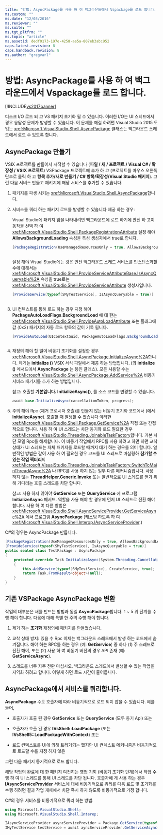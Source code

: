 ```yaml
---
title: "방법: AsyncPackage를 사용 하 여 백그라운드에서 Vspackage를 로드 합니다. | Microsoft Docs"
ms.custom: ""
ms.date: "12/03/2016"
ms.reviewer: ""
ms.suite: ""
ms.tgt_pltfrm: ""
ms.topic: "article"
ms.assetid: dedf0173-197e-4258-ae5a-807eb3abc952
caps.latest.revision: 8
caps.handback.revision: 8
ms.author: "gregvanl"
---
```

# 방법: AsyncPackage를 사용 하 여 백그라운드에서 Vspackage를 로드 합니다.
[!INCLUDE[vs2017banner](../code-quality/includes/vs2017banner.md)]

디스크 I\/O 로드 되 고 VS 패키지 초기화 될 수 있습니다. 이러한 I\/O는 UI 스레드에서 경우 응답성 문제가 발생할 수 있습니다. 이 문제를 해결 하려면 Visual Studio 2015 도입는 <xref:Microsoft.VisualStudio.Shell.AsyncPackage> 클래스는 백그라운드 스레드에서 로드 수 있도록 합니다.  
  
## AsyncPackage 만들기  
 VSIX 프로젝트를 만들어서 시작할 수 있습니다 \(**파일 \/ 새 \/ 프로젝트 \/ Visual C\# \/ 확장성 \/ VSIX 프로젝트**\) VSPackage 프로젝트에 추가 하 고 \(프로젝트를 마우스 오른쪽 단추로 클릭 하 고 **항목 추가\/새로 만들기 \/ C\# 항목\/확장성\/Visual Studio 패키지**\). 그런 다음 서비스 만들고 패키지에 해당 서비스를 추가할 수 있습니다.  
  
1.  패키지를 파생 시키는 <xref:Microsoft.VisualStudio.Shell.AsyncPackage>합니다.  
  
2.  서비스를 쿼리 하는 패키지 로드를 발생할 수 있습니다 제공 하는 경우:  
  
     Visual Studio에 패키지 임을 나타내려면 백그라운드에 로드 하기에 안전 하 고이 동작을 선택 하 여 <xref:Microsoft.VisualStudio.Shell.PackageRegistrationAttribute> 설정 해야 **AllowsBackgroundLoading** 속성을 특성 생성자에서 true로 합니다.  
  
    ```c#  
    [PackageRegistration(UseManagedResourcesOnly = true, AllowsBackgroundLoading = true)]  
  
    ```  
  
     설정 해야 Visual Studio에는 것은 안전 백그라운드 스레드 서비스를 인스턴스화할 수에 대해서는 <xref:Microsoft.VisualStudio.Shell.ProvideServiceAttributeBase.IsAsyncQueryable%2A> 속성을 true로는 <xref:Microsoft.VisualStudio.Shell.ProvideServiceAttribute> 생성자입니다.  
  
    ```c#  
    [ProvideService(typeof(SMyTestService), IsAsyncQueryable = true)]  
  
    ```  
  
3.  UI 컨텍스트를 통해 로드 하는 경우 지정 해야 **PackageAutoLoadFlags.BackgroundLoad** 에 대 한는 <xref:Microsoft.VisualStudio.Shell.ProvideAutoLoadAttribute> 또는 플래그에 값 \(0x2\) 패키지의 자동 로드 항목의 값이 기록 됩니다.  
  
    ```c#  
    [ProvideAutoLoad(UIContextGuid, PackageAutoLoadFlags.BackgroundLoad)]  
  
    ```  
  
4.  재정의 해야 할 일이 비동기 초기화를 설정한 경우 <xref:Microsoft.VisualStudio.Shell.AsyncPackage.InitializeAsync%2A>합니다. 제거는 **initialize \(\)** VSIX 서식 파일에서 제공 하는 방법입니다. \(의 **initialize \(\)** 메서드에서 **AsyncPackage** 는 봉인 클래스\). 모든 사용할 수는 <xref:Microsoft.VisualStudio.Shell.AsyncPackage.AddService%2A> 비동기 서비스 패키지를 추가 하는 방법입니다.  
  
     참고: 호출할 **기본입니다. InitializeAsync\(\)**, 를 소스 코드를 변경할 수 있습니다.  
  
    ```c#  
    await base.InitializeAsync(cancellationToken, progress);  
    ```  
  
5.  주의 해야 Rpc \(제거 프로시저 호출\)를 만들지 않는 비동기 초기화 코드에서 \(에서 **InitializeAsync**\). 호출할 때 발생할 수 있습니다 이러한 <xref:Microsoft.VisualStudio.Shell.Package.GetService%2A> 직접 또는 간접적으로 합니다.  사용 하 여 UI 스레드는 차단 동기화 로드 필요한 경우 <xref:Microsoft.VisualStudio.Threading.JoinableTaskFactory>합니다. 기본 차단 모델 Rpc를 해제합니다. 이 비동기 작업에서 RPC를 사용 하려고 하면 하면 교착 상태가 UI 스레드는 자체 패키지를 로드할 때까지 대기 하는 경우를 의미 합니다. 일반적인 방법은 같이 사용 하 여 필요한 경우 코드를 UI 스레드로 마샬링하 **참가할 수 있는 작업 팩터리**의 <xref:Microsoft.VisualStudio.Threading.JoinableTaskFactory.SwitchToMainThreadAsync%2A> 나 RPC를 사용 하지 않는 일부 다른 메커니즘입니다.  사용 하지 않는 **ThreadHelper.Generic.Invoke** 또는 일반적으로 UI 스레드를 얻기 위해 기다리는 호출 스레드를 차단 합니다.  
  
     참고: 사용 하지 않아야 **GetService** 또는 **QueryService** 에 프로그램 **InitializeAsync** 메서드. 역할을 사용 해야 할 경우에 먼저 UI 스레드로 전환 해야 합니다. 사용 하 여 다른 방법은 <xref:Microsoft.VisualStudio.Shell.AsyncServiceProvider.GetServiceAsync%2A> 에서 프로그램 **AsyncPackage** \(캐스팅 하도록 하 여 <xref:Microsoft.VisualStudio.Shell.Interop.IAsyncServiceProvider>.\)  
  
 C\#의 경우는 AsyncPackage 만듭니다.  
  
```c#  
[PackageRegistration(UseManagedResourcesOnly = true, AllowsBackgroundLoading = true)]       
[ProvideService(typeof(SMyTestService), IsAsyncQueryable = true)]   
public sealed class TestPackage : AsyncPackage   
{   
    protected override Task InitializeAsync(System.Threading.CancellationToken cancellationToken, IProgress<ServiceProgressData> progress)   
    {               
        this.AddService(typeof(SMyTestService), CreateService, true);   
        return Task.FromResult<object>(null);   
    }   
}  
```  
  
## 기존 VSPackage AsyncPackage 변환  
 작업의 대부분은 새를 만드는 방법과 동일 **AsyncPackage**합니다. 1 ~ 5 위 단계를 수행 해야 합니다. 다음에 대해 특별 한 주의 수행 해야 합니다.  
  
1.  제거 하는 **초기화** 재정의에 패키지를 만들었습니다.  
  
2.  교착 상태 방지: 있을 수 Rpc 이제는 백그라운드 스레드에서 발생 하는 코드에서 숨겨집니다. 해야 하는 RPC를 하는 경우 \(예: **GetService**\) 중 하나 \(1\) 주 스레드로 전환 해야, 또는 \(2\) 사용 하 여 비동기 버전의 경우 API 존재 \(예: **GetServiceAsync**\).  
  
3.  스레드를 너무 자주 전환 마십시오. 백그라운드 스레드에서 발생할 수 있는 작업을 지역화 하려고 합니다. 이렇게 하면 로드 시간이 줄어듭니다.  
  
## AsyncPackage에서 서비스를 쿼리합니다.  
 **AsyncPackage** 수도 호출자에 따라 비동기적으로 로드 되지 않을 수 있습니다. 예를 들어,  
  
-   호출자가 호출 된 경우 **GetService** 또는 **QueryService** \(모두 동기 Api\) 또는  
  
-   호출자가 호출 된 경우 **IVsShell::LoadPackage** \(또는 **IVsShell5::LoadPackageWithContext**\) 또는  
  
-   로드 컨텍스트를 UI에 의해 트리거되는 했지만 UI 컨텍스트 메커니즘은 비동기적으로 로드할 수를 지정 하지 않은  
  
 그런 다음 패키지 동기적으로 로드 합니다.  
  
 해당 작업의 완료에 대 한 패키지 여전히는 영업 기회 \(비동기 초기화 단계\)에서 작업 수행 하 여 UI 스레드를 통해 UI 스레드를 차단 됩니다. 호출자에 게 사용 하는 경우 **IAsyncServiceProvider** 서비스에 대해 비동기적으로 쿼리를 다음 로드 및 초기화를 수행 하려면 결과 작업 개체에서 차단 즉시 하지 않도록 비동기적으로 가정 합니다.  
  
 C\#의 경우 서비스를 비동기적으로 쿼리 하는 방법:  
  
```c#  
using Microsoft.VisualStudio.Shell;   
using Microsoft.VisualStudio.Shell.Interop;   
  
IAsyncServiceProvider asyncServiceProvider = Package.GetService(typeof(SAsyncServiceProvider)) as IAsyncServiceProvider;   
IMyTestService testService = await ayncServiceProvider.GetServiceAsync(typeof(SMyTestService)) as IMyTestService;  
```